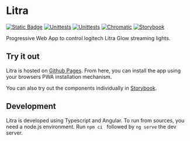 # Litra
[![Static Badge](https://img.shields.io/badge/Go%20to%20app-gray?logo=github)](axeljaeger.github.io/litra/)
[![Unittests](https://github.com/axeljaeger/litra/actions/workflows/unittests.yml/badge.svg)](https://github.com/axeljaeger/litra/actions/workflows/unittests.yml)
[![Unittests](https://github.com/axeljaeger/litra/actions/workflows/unittests.yml/badge.svg)](https://github.com/axeljaeger/litra/actions/workflows/unittests.yml)
[![Chromatic](https://github.com/axeljaeger/litra/actions/workflows/chromatic.yml/badge.svg)](https://github.com/axeljaeger/litra/actions/workflows/chromatic.yml)
[![Storybook](https://img.shields.io/badge/storybook-26077C?logo=storybook&logoColor=%23ffffff&labelColor=%23E06A8C)](https:://main--64ecff17a1f3bdc4e2c65141.chromatic.com)


Progressive Web App to control logitech Litra Glow streaming lights.

## Try it out
Litra is hosted on [Github Pages](https://axeljaeger.github.io/litra/). From here, you can install the app using your browsers PWA installation mechanism.

You can also try out the components individually in 
[Storybook](https://main--64ecff17a1f3bdc4e2c65141.chromatic.com).
## Development
Litra is developed using Typescript and Angular. To run from sources, you need a node.js environment. Run `npm ci ` followed by `ng serve` the dev server.